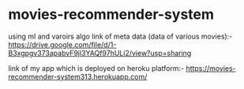 # movies-recommender-system
 using ml and varoirs algo
 link of meta data (data of various movies):-
https://drive.google.com/file/d/1-B3xgpgv373apabvF9jl3YAQf97hULi2/view?usp=sharing

link of my app which is deployed on heroku platform:-
https://movies-recommender-system313.herokuapp.com/
